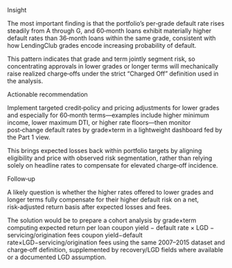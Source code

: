 Insight

The most important finding is that the portfolio’s per‑grade default rate rises steadily from A through G, and 60‑month loans exhibit materially higher default rates than 36‑month loans within the same grade, consistent with how LendingClub grades encode increasing probability of default.

This pattern indicates that grade and term jointly segment risk, so concentrating approvals in lower grades or longer terms will mechanically raise realized charge‑offs under the strict “Charged Off” definition used in the analysis.

Actionable recommendation

Implement targeted credit‑policy and pricing adjustments for lower grades and especially for 60‑month terms—examples include higher minimum income, lower maximum DTI, or higher rate floors—then monitor post‑change default rates by grade×term in a lightweight dashboard fed by the Part 1 view.

This brings expected losses back within portfolio targets by aligning eligibility and price with observed risk segmentation, rather than relying solely on headline rates to compensate for elevated charge‑off incidence.

Follow‑up

A likely question is whether the higher rates offered to lower grades and longer terms fully compensate for their higher default risk on a net, risk‑adjusted return basis after expected losses and fees.

The solution would be to prepare a cohort analysis by grade×term computing expected return per loan 
coupon yield
−
default rate
×
LGD
−
servicing/origination fees
coupon yield−default rate×LGD−servicing/origination fees using the same 2007–2015 dataset and charge‑off definition, supplemented by recovery/LGD fields where available or a documented LGD assumption.